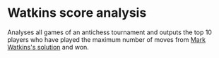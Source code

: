 # Watkins score analysis

Analyses all games of an antichess tournament and outputs the top 10 players who have played the maximum number of moves from [Mark Watkins's solution](https://magma.maths.usyd.edu.au/~watkins/LOSING_CHESS/) and won.
